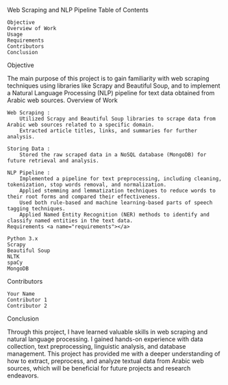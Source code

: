 Web Scraping and NLP Pipeline
Table of Contents

    Objective
    Overview of Work
    Usage
    Requirements
    Contributors
    Conclusion

Objective <a name="objective"></a>

The main purpose of this project is to gain familiarity with web scraping techniques using libraries like Scrapy and Beautiful Soup, and to implement a Natural Language Processing (NLP) pipeline for text data obtained from Arabic web sources.
Overview of Work <a name="overview-of-work"></a>

    Web Scraping :
        Utilized Scrapy and Beautiful Soup libraries to scrape data from Arabic web sources related to a specific domain.
        Extracted article titles, links, and summaries for further analysis.

    Storing Data :
        Stored the raw scraped data in a NoSQL database (MongoDB) for future retrieval and analysis.

    NLP Pipeline :
        Implemented a pipeline for text preprocessing, including cleaning, tokenization, stop words removal, and normalization.
        Applied stemming and lemmatization techniques to reduce words to their root forms and compared their effectiveness.
        Used both rule-based and machine learning-based parts of speech tagging techniques.
        Applied Named Entity Recognition (NER) methods to identify and classify named entities in the text data.
    Requirements <a name="requirements"></a>

    Python 3.x
    Scrapy
    Beautiful Soup
    NLTK
    spaCy
    MongoDB

Contributors <a name="contributors"></a>

    Your Name
    Contributor 1
    Contributor 2

Conclusion <a name="conclusion"></a>

Through this project, I have learned valuable skills in web scraping and natural language processing. I gained hands-on experience with data collection, text preprocessing, linguistic analysis, and database management. This project has provided me with a deeper understanding of how to extract, preprocess, and analyze textual data from Arabic web sources, which will be beneficial for future projects and research endeavors.    
        
